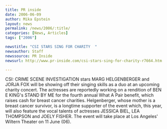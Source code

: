 ```yaml
---
title: PR inside
date: 2006-06-09
author: Mika Epstein
layout: news
permalink: /news/2006/:title/
categories: [News, Articles]
tags: ["2006"]

newstitle: "CSI STARS SING FOR CHARITY  "
newsauthor: Staff  
newssource: PR Inside  
newsurl: http://www.pr-inside.com/csi-stars-sing-for-charity-r7664.htm  

---
```


CSI: CRIME SCENE INVESTIGATION stars MARG HELGENBERGER and JORJA FOX will be showing off their singing skills as a duo at an upcoming charity concert. The actresses are reportedly working on a rendition of BEN E KING's STAND BY ME for the fourth annual What A Pair benefit, which raises cash for breast cancer charities. Helgenberger, whose mother is a breast cancer survivor, is a longtime supporter of the event which, this year, will also feature the vocal talents of actresses JESSICA BIEL, LEA THOMPSON and JOELY FISHER. The event will take place at Los Angeles' Wiltern Theater on 11 June (06).  

